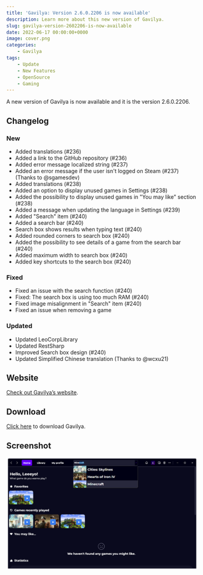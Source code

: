 ```yaml
---
title: 'Gavilya: Version 2.6.0.2206 is now available'
description: Learn more about this new version of Gavilya.
slug: gavilya-version-2602206-is-now-available
date: 2022-06-17 00:00:00+0000
image: cover.png
categories:
    - Gavilya
tags:
    - Update
    - New Features
    - OpenSource
    - Gaming
---
```

A new version of Gavilya is now available and it is the version 2.6.0.2206.

## Changelog
### New
- Added translations (#236)
- Added a link to the GitHub repository (#236)
- Added error message localized string (#237)
- Added an error message if the user isn't logged on Steam (#237) (Thanks to @sgamesdev)
- Added translations (#238)
- Added an option to display unused games in Settings (#238)
- Added the possibility to display unused games in "You may like" section (#238)
- Added a message when updating the language in Settings (#239)
- Added "Search" item (#240)
- Added a search bar (#240)
- Search box shows results when typing text (#240)
- Added rounded corners to search box (#240)
- Added the possibility to see details of a game from the search bar (#240)
- Added maximum width to search box (#240)
- Added key shortcuts to the search box (#240)
### Fixed
- Fixed an issue with the search function (#240)
- Fixed: The search box is using too much RAM (#240)
- Fixed image misalignment in "Search" item (#240)
- Fixed an issue when removing a game
### Updated
- Updated LeoCorpLibrary
- Updated RestSharp
- Improved Search box design (#240)
- Updated Simplified Chinese translation (Thanks to @wcxu21)

## Website

[Check out Gavilya’s website](https://gavilya.leocorporation.dev/).

## Download

[Click here](https://bit.ly/Gavilya) to download Gavilya.

## Screenshot
![The home page of Gavilya, with the Search dropdown opened](cover.png)